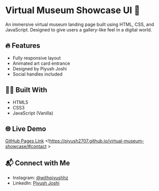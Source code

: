 # Virtual Museum Showcase UI 🎨

An immersive virtual museum landing page built using HTML, CSS, and JavaScript. Designed to give users a gallery-like feel in a digital world.

## 🔥 Features
- Fully responsive layout
- Animated art card entrance
- Designed by Piyush Joshi
- Social handles included

## 👨‍💻 Built With
- HTML5
- CSS3
- JavaScript (Vanilla)

## 🌐 Live Demo
[GitHub Pages Link](#) <!https://piyush2707.github.io/virtual-museum-showcase/#contact >

## 📬 Connect with Me
- Instagram: [@withpiyushhz](https://www.instagram.com/withpiyushhz?igsh=bm9ubHJ5cWF2c2tw)
- LinkedIn: [Piyush Joshi](https://www.linkedin.com/in/piyush-joshi-4aa81a265)
